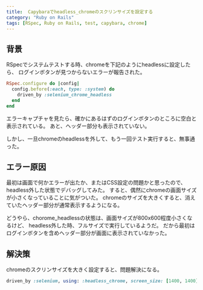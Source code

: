 ```yaml
---
title:  Capybaraでheadless_chromeのスクリンサイズを設定する
category: "Ruby on Rails"
tags: [RSpec, Ruby on Rails, test, capybara, chrome]
---
```


## 背景
RSpecでシステムテストする時、chromeを下記のようにheadlessに設定したら、
ログインボタンが見つからないエラーが報告された。

```ruby
RSpec.configure do |config|
  config.before(:each, type: :system) do
    driven_by :selenium_chrome_headless
  end
end
```
エラーキャプチャを見たら、確かにあるはずのログインボタンのところに空白と表示されている。
あと、ヘッダー部分も表示されていない。

しかし、一旦chromeのheadlessを外して、もう一回テスト実行すると、無事通った。

## エラー原因
最初は画面で何かエラーが出たか、またはCSS設定の問題かと思ったので、headless外した状態でデバッグしてみた。
すると、偶然にchromeの画面サイズが小さくなっていることに気がついた。
chromeのサイズを大きくすると、消えていたヘッダー部分が通常表示するようになる。

どうやら、chorome_headlessの状態は、画面サイズが800x600程度小さくなるけど、
headless外した時、フルサイズで実行しているようだ。
だから最初はログインボタンを含めヘッダー部分が画面に表示されていなかった。

## 解決策
chromeのスクリンサイズを大きく設定すると、問題解決になる。
```ruby
driven_by :selenium, using: :headless_chrome, screen_size: [1400, 1400]
```
